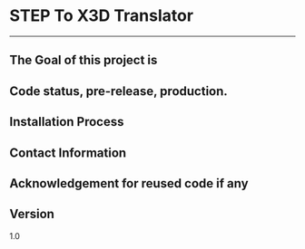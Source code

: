 # STEP To X3D Translator
---
## The Goal of this project is

## Code status, pre-release, production.

## Installation Process

## Contact Information

## Acknowledgement for reused code if any

## Version
1.0
